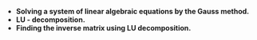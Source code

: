 * **Solving a system of linear algebraic equations by the Gauss method.** 
* **LU - decomposition.**
* **Finding the inverse matrix using LU decomposition.**
